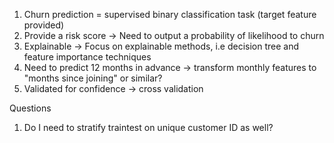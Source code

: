 1. Churn prediction = supervised binary classification task (target feature provided)
2. Provide a risk score -> Need to output a probability of likelihood to churn
3. Explainable -> Focus on explainable methods, i.e decision tree and feature importance techniques
4. Need to predict 12 months in advance -> transform monthly features to "months since joining" or similar?
5. Validated for confidence -> cross validation

Questions
1. Do I need to stratify traintest on unique customer ID as well?